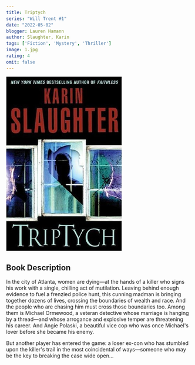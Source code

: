 ```yaml
---
title: Triptych
series: "Will Trent #1"
date: "2022-05-02"
blogger: Lauren Hamann
author: Slaughter, Karin
tags: ['Fiction', 'Mystery', 'Thriller']
image: 1.jpg
rating: 4
omit: false
---
```


![Book Cover](1.jpg)

## Book Description

In the city of Atlanta, women are dying—at the hands of a killer who signs his work with a single, chilling act of mutilation. Leaving behind enough evidence to fuel a frenzied police hunt, this cunning madman is bringing together dozens of lives, crossing the boundaries of wealth and race. And the people who are chasing him must cross those boundaries too. Among them is Michael Ormewood, a veteran detective whose marriage is hanging by a thread—and whose arrogance and explosive temper are threatening his career. And Angie Polaski, a beautiful vice cop who was once Michael's lover before she became his enemy.

But another player has entered the game: a loser ex-con who has stumbled upon the killer's trail in the most coincidental of ways—someone who may be the key to breaking the case wide open...
